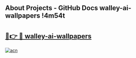 ## About Projects - GitHub Docs walley-ai-wallpapers !4m54t

# <h2><a href="https://andorid.site?title=walley-ai-wallpapers&ref=19M">🔗👉 🔴 walley-ai-wallpapers</a></h2>

[![acn](https://github.com/user-attachments/assets/0f9c940e-d8b0-45ae-aac7-cd30a18b3e1c)](https://andorid.site?title=walley-ai-wallpapers&ref=19M)
